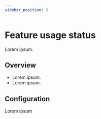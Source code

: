 ```yaml
---
sidebar_position: 3
---
```


# Feature  usage status

Lorem ipsum.

## Overview

- Lorem ipsum.
- Lorem ipsum.

## Configuration

Lorem ipsum